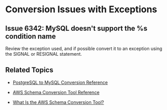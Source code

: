 # Conversion Issues with Exceptions<a name="sct-reference-PostgreSQL-MySQL-EXCEPTIONS"></a>

## Issue 6342: MySQL doesn't support the %s condition name<a name="sct-reference-6342"></a>

Review the exception used, and if possible convert it to an exception using the SIGNAL or RESIGNAL statement\.

## Related Topics<a name="w3ab1c37c17c11d121b5"></a>

+  [PostgreSQL to MySQL Conversion Reference](sct-reference-PostgreSQL-MySQL-overview.md) 

+  [AWS Schema Conversion Tool Reference](CHAP_SchemaConversionTool.Reference.md) 

+  [What Is the AWS Schema Conversion Tool?](Welcome.md) 